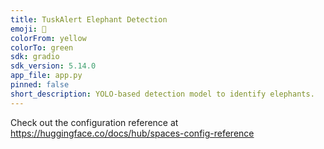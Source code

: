 ```yaml
---
title: TuskAlert Elephant Detection
emoji: 👀
colorFrom: yellow
colorTo: green
sdk: gradio
sdk_version: 5.14.0
app_file: app.py
pinned: false
short_description: YOLO-based detection model to identify elephants.
---
```


Check out the configuration reference at https://huggingface.co/docs/hub/spaces-config-reference
